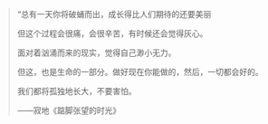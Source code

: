 > “总有一天你将破蛹而出，成长得比人们期待的还要美丽
> 
> 但这个过程会很痛，会很辛苦，有时候还会觉得灰心。
> 
> 面对着汹涌而来的现实，觉得自己渺小无力。
> 
> 但这，也是生命的一部分。做好现在你能做的，然后，一切都会好的。
> 
> 我们都将孤独地长大，不要害怕。
> 
> ——寂地《踮脚张望的时光》
